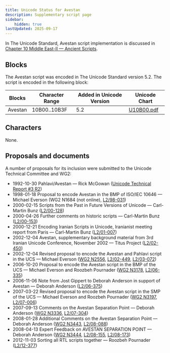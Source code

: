 ```yaml
---
title: Unicode Status for Avestan
description: Supplementary script page
sidebar:
    hidden: true
lastUpdated: 2025-09-17
---
```


In The Unicode Standard, Avestan script implementation is discussed in [Chapter 10 Middle East-II —  Ancient Scripts](https://www.unicode.org/versions/latest/core-spec/chapter-10/#G29021).

## Blocks

The Avestan  script was encoded in The Unicode Standard version 5.2. The script is encoded in the following block:

| Blocks  |  Character Range  |  Added in Unicode Version  |  Unicode Chart  |
| ------- | ----------------- | -------------------------- | --------------- |
| Avestan  |  10B00..10B3F  |  5.2  |  [U10B00.pdf](http://www.unicode.org/charts/PDF/U10B00.pdf)  |

## Characters

None.

## Proposals and documents

A number of proposals for its inclusion were submitted to the Unicode Technical Committee and WG2:
- 1992-10-30 Pahlavi/Avestan — Rick McGowan ([Unicode Technical Report #3 R2](http://www.unicode.org/reports/tr3-2/))
- 1998-01-18 Proposal to encode Avestan in the BMP of ISO/IEC 10646 — Michael Everson (WG2 N1684 (not online), [L2/98-031](http://www.unicode.org/cgi-bin/GetMatchingDocs.pl?L2/98-031))
- 2000-02-15 Scripts from the Past in Future Versions of Unicode — Carl-Martin Bunz ([L2/00-128](http://www.unicode.org/cgi-bin/GetMatchingDocs.pl?L2/00-128))
- 2000-04-26 Further comments on historic scripts — Carl-Martin Bunz ([L2/00-153](http://www.unicode.org/cgi-bin/GetMatchingDocs.pl?L2/00-153))
- 2000-12-21 Encoding Iranian Scripts in Unicode, Iranianist meeting report from Paris — Carl-Martin Bunz ([L2/01-007](http://www.unicode.org/cgi-bin/GetMatchingDocs.pl?L2/01-007))
- 2002-12-04 Avestan, supplementary background material from 3rd Iranian Unicode Conference, November 2002 — Titus Project ([L2/02-450](http://www.unicode.org/cgi-bin/GetMatchingDocs.pl?L2/02-450))
- 2002-12-04 Revised proposal to encode the Avestan and Pahlavi script in the UCS — Michael Everson ([WG2 N2556](https://www.unicode.org/wg2/docs/n2556.pdf), [L2/02-449](http://www.unicode.org/cgi-bin/GetMatchingDocs.pl?L2/02-449), [L2/03-072](http://www.unicode.org/cgi-bin/GetMatchingDocs.pl?L2/03-072))
- 2006-10-20 Proposal to encode the Avestan script in the BMP of the UCS — Michael Everson and Roozbeh Pournader ([WG2 N3178](https://www.unicode.org/wg2/docs/n3178.pdf), [L2/06-335](http://www.unicode.org/cgi-bin/GetMatchingDocs.pl?L2/06-335))
- 2006-11-06 Note from Jost Gippert to Deborah Anderson in support of Avestan — Deborah Anderson ([L2/06-375](http://www.unicode.org/cgi-bin/GetMatchingDocs.pl?L2/06-375))
- 2007-03-22 Revised proposal to encode the Avestan script in the SMP of the UCS — Michael Everson and Roozbeh Pournader ([WG2 N3197](https://www.unicode.org/wg2/docs/n3197.pdf), [L2/07-006](http://www.unicode.org/cgi-bin/GetMatchingDocs.pl?L2/07-006))
- 2007-09-13 Comments on the Avestan Separation Point — Deborah Anderson ([WG2 N3336](https://www.unicode.org/wg2/docs/n3336.pdf), [L2/07-304](http://www.unicode.org/cgi-bin/GetMatchingDocs.pl?L2/07-304))
- 2008-01-28 Additional Comments on the Avestan Separation Point — Deborah Anderson ([WG2 N3443](https://www.unicode.org/wg2/docs/n3443.pdf), [L2/08-088](http://www.unicode.org/cgi-bin/GetMatchingDocs.pl?L2/08-088))
- 2008-04-13 Expert Feedback on AVESTAN SEPARATION POINT — Deborah Anderson ([WG2 N3444](https://www.unicode.org/wg2/docs/n3444.pdf), [L2/08-155](http://www.unicode.org/cgi-bin/GetMatchingDocs.pl?L2/08-155), [L2/08-173](http://www.unicode.org/cgi-bin/GetMatchingDocs.pl?L2/08-173))
- 2012-11-03 Sorting all RTL scripts together — Roozbeh Pournader ([L2/12-377](http://www.unicode.org/cgi-bin/GetMatchingDocs.pl?L2/12-377))
